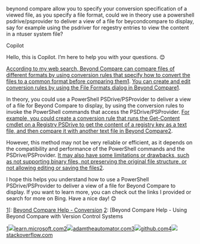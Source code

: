 beynond compare allow you to specify your conversion specification of a viewed file, as you specify a file format, could we in theory use a powershell psdrive/psprovider to deliver a view of a file for beycondcompare to display, say for example using the psdriver for regestry entries to view the content in a ntuser system file?

Copilot

Hello, this is Copilot. I’m here to help you with your questions. 😊

[According to my web search, Beyond Compare can compare files of different formats by using conversion rules that specify how to convert the files to a common format before comparing them](https://learn.microsoft.com/en-us/powershell/module/microsoft.powershell.management/new-psdrive?view=powershell-7.4)[1](https://learn.microsoft.com/en-us/powershell/module/microsoft.powershell.management/new-psdrive?view=powershell-7.4). [You can create and edit conversion rules by using the File Formats dialog in Beyond Compare](https://learn.microsoft.com/en-us/powershell/module/microsoft.powershell.management/new-psdrive?view=powershell-7.4)[1](https://learn.microsoft.com/en-us/powershell/module/microsoft.powershell.management/new-psdrive?view=powershell-7.4).

In theory, you could use a PowerShell PSDrive/PSProvider to deliver a view of a file for Beyond Compare to display, by using the conversion rules to invoke the PowerShell commands that access the PSDrive/PSProvider. [For example, you could create a conversion rule that runs the Get-Content cmdlet on a Registry PSDrive to get the content of a registry key as a text file, and then compare it with another text file in Beyond Compare](https://adamtheautomator.com/new-psdrive/)[2](https://adamtheautomator.com/new-psdrive/).

However, this method may not be very reliable or efficient, as it depends on the compatibility and performance of the PowerShell commands and the PSDrive/PSProvider. [It may also have some limitations or drawbacks, such as not supporting binary files, not preserving the original file structure, or not allowing editing or saving the files](https://adamtheautomator.com/new-psdrive/)[2](https://adamtheautomator.com/new-psdrive/).

I hope this helps you understand how to use a PowerShell PSDrive/PSProvider to deliver a view of a file for Beyond Compare to display. If you want to learn more, you can check out the links I provided or search for more on Bing. Have a nice day! 😊

[](https://learn.microsoft.com/en-us/powershell/module/microsoft.powershell.management/new-psdrive?view=powershell-7.4)[1](https://learn.microsoft.com/en-us/powershell/module/microsoft.powershell.management/new-psdrive?view=powershell-7.4)[: [Beyond Compare Help - Conversion](https://learn.microsoft.com/en-us/powershell/module/microsoft.powershell.management/new-psdrive?view=powershell-7.4) [2](https://adamtheautomator.com/new-psdrive/): [Beyond Compare Help - Using Beyond Compare with Version Control Systems

[1![](blob:https://www.bing.com/24a48067-c326-4c3c-a5bc-366eb4f6250b)learn.microsoft.com](https://learn.microsoft.com/en-us/powershell/module/microsoft.powershell.management/new-psdrive?view=powershell-7.4)[2![](blob:https://www.bing.com/8e335121-9899-4d53-a785-0fa226d59232)adamtheautomator.com](https://adamtheautomator.com/new-psdrive/)[3![](blob:https://www.bing.com/408c79cf-a776-4310-8ce9-ca34b5c78fdf)github.com](https://github.com/MicrosoftLearning/AZ-040T00-Automating-Administration-with-PowerShell/blob/master/Instructions/Labs/LAB_04_Using_PSProviders_and_PSDrives.md)[4![](blob:https://www.bing.com/dec38ce3-1caa-414c-8981-15c1a607044b)stackoverflow.com](https://stackoverflow.com/questions/60851830/how-to-run-this-beyond-compare-script-from-powershell)